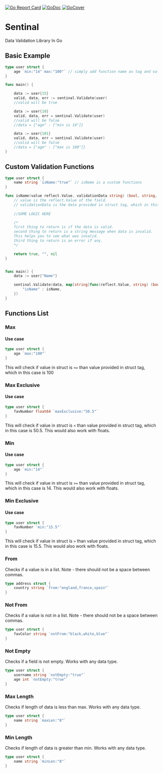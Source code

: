 [![Go Report Card](https://goreportcard.com/badge/github.com/SonicRoshan/sentinal)](https://goreportcard.com/report/github.com/SonicRoshan/sentinal) [![GoDoc](https://godoc.org/github.com/SonicRoshan/sentinal?status.svg)](https://godoc.org/github.com/SonicRoshan/sentinal) [![GoCover](https://gocover.io/_badge/github.com/SonicRoshan/sentinal)](https://gocover.io/github.com/SonicRoshan/sentinal)

# Sentinal
Data Validation Library In Go

## Basic Example
```go
type user struct {
    age `min:"14" max:"100"` // simply add function name as tag and validation data
}

func main() {

    data := user{15}
    valid, data, err := sentinal.Validate(user)
    //valid will be true

    data := user{10}
    valid, data, err = sentinal.Validate(user)
    //valid will be false
    //data = {"age" : ["min is 14"]}

    data := user{101}
    valid, data, err = sentinal.Validate(user)
    //valid will be false
    //data = {"age" : ["max is 100"]}
}
```


## Custom Validation Functions
```go
type user struct {
    name string `isName:"true"` // isName is a custom functions
}

func isName(value reflect.Value, validationData string) (bool, string, error) {
    // value is the reflect.Value of the field.
    // validationData is the data provided in struct tag, which in this case is true.
    
    //SOME LOGIC HERE

    /*
    first thing to return is if the data is valid.
    second thing to return is a string message when data is invalid.
    This helps you to see what was invalid.
    third thing to return is an error if any.
    */

    return true, "", nil
}


func main() {
    data := user{"Name"}

    sentinal.Validate(data, map[string]func(reflect.Value, string) (bool, string, error){
        "isName" : isName,
    })
}


```

## Functions List

### Max
#### Use case
```go
type user struct {
    age `max:"100"`
}
```
This will check if value in struct is ```<=``` than value provided in struct tag, which in this case is 100

### Max Exclusive
#### Use case
```go
type user struct {
    favNumber float64 `maxExclusive:"50.5"`
}
```
This will check if value in struct is ```<``` than value provided in struct tag, which in this case is 50.5. This would also work with floats.

### Min
#### Use case
```go
type user struct {
    age `min:"14"`
}
```
This will check if value in struct is ```>=``` than value provided in struct tag, which in this case is 14. This would also work with floats.

### Min Exclusive
#### Use case
```go
type user struct {
    favNumber `min:"15.5"`
}
```
This will check if value in struct is ```>``` than value provided in struct tag, which in this case is 15.5. This would also work with floats.

### From
Checks if a value is in a list.
Note - there should not be a space between commas.
```go
type address struct {
    country string `from:"england,france,spain"`
}
```

### Not From
Checks if a value is not in a list.
Note - there should not be a space between commas.
```go
type user struct {
    favColor string `notFrom:"black,white,blue"`
}
```

### Not Empty
Checks if a field is not empty. Works with any data type.
```go
type user struct {
    username string `notEmpty:"true"`
    age int `notEmpty:"true"`
}
```

### Max Length
Checks if length of data is less than max. Works with any data type.
```go
type user struct {
    name string `maxLen:"8"`
}
```

### Min Length
Checks if length of data is greater than min. Works with any data type.
```go
type user struct {
    name string `minLen:"8"`
}
```